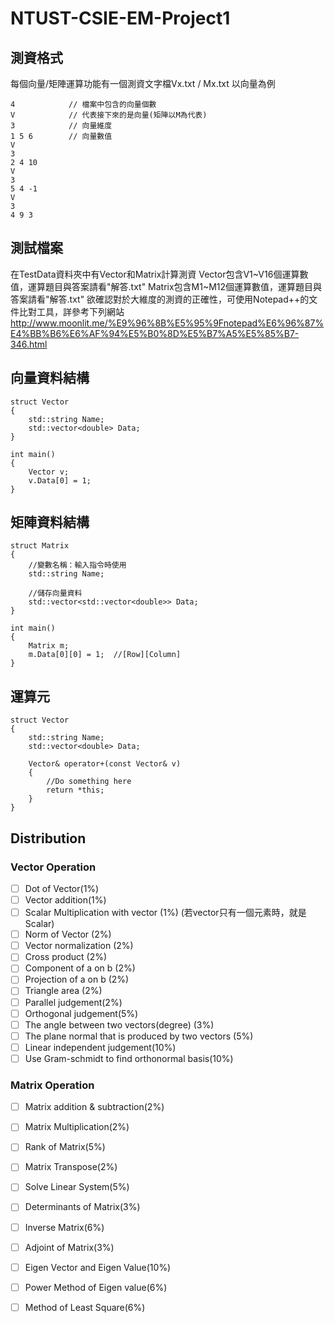 # NTUST-CSIE-EM-Project1

## 測資格式
每個向量/矩陣運算功能有一個測資文字檔Vx.txt / Mx.txt
以向量為例

```
4            // 檔案中包含的向量個數
V            // 代表接下來的是向量(矩陣以M為代表)
3            // 向量維度
1 5 6        // 向量數值
V
3
2 4 10
V
3
5 4 -1
V
3
4 9 3

```

## 測試檔案
在TestData資料夾中有Vector和Matrix計算測資
Vector包含V1~V16個運算數值，運算題目與答案請看"解答.txt"
Matrix包含M1~M12個運算數值，運算題目與答案請看"解答.txt"
欲確認對於大維度的測資的正確性，可使用Notepad++的文件比對工具，詳參考下列網站
http://www.moonlit.me/%E9%96%8B%E5%95%9Fnotepad%E6%96%87%E4%BB%B6%E6%AF%94%E5%B0%8D%E5%B7%A5%E5%85%B7-346.html

## 向量資料結構
```language=C++
struct Vector
{
    std::string Name;
    std::vector<double> Data;
}

int main()
{
    Vector v;
    v.Data[0] = 1;
}
```

## 矩陣資料結構
```language=C++
struct Matrix
{
    //變數名稱：輸入指令時使用
    std::string Name;
    
    //儲存向量資料
    std::vector<std::vector<double>> Data;  
}

int main()
{
    Matrix m;
    m.Data[0][0] = 1;  //[Row][Column]
}

```
## 運算元
```language=C++
struct Vector
{
    std::string Name;
    std::vector<double> Data;
    
    Vector& operator+(const Vector& v)
    {
        //Do something here
        return *this;
    }
}
```

## Distribution

### Vector Operation
- [ ] Dot of Vector(1%)
- [ ] Vector addition(1%)
- [ ] Scalar Multiplication with vector (1%) (若vector只有一個元素時，就是Scalar)
- [ ] Norm of Vector (2%)
- [ ] Vector normalization (2%)
- [ ] Cross product (2%)
- [ ] Component of a on b (2%)
- [ ] Projection of a on b (2%)
- [ ] Triangle area (2%)
- [ ] Parallel judgement(2%)
- [ ] Orthogonal judgement(5%)
- [ ] The angle between two vectors(degree) (3%)
- [ ] The plane normal that is produced by two vectors (5%)
- [ ] Linear independent judgement(10%)
- [ ] Use Gram-schmidt to find orthonormal basis(10%)

### Matrix Operation
- [ ] Matrix addition & subtraction(2%)
- [ ] Matrix Multiplication(2%)
- [ ] Rank of Matrix(5%)
- [ ] Matrix Transpose(2%)
- [ ] Solve Linear System(5%)
- [ ] Determinants of Matrix(3%)
- [ ] Inverse Matrix(6%)
- [ ] Adjoint of Matrix(3%)
- [ ] Eigen Vector and Eigen Value(10%)
- [ ] Power Method of Eigen value(6%)
- [ ] Method of Least Square(6%)

